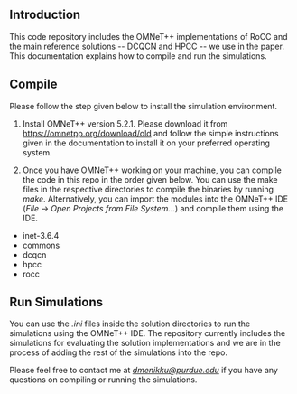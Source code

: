 ## Introduction

This code repository includes the OMNeT++ implementations of RoCC and the main reference solutions -- DCQCN and HPCC -- we use in the paper. This documentation explains how to compile and run the simulations.

## Compile

Please follow the step given below to install the simulation environment.

1. Install OMNeT++ version 5.2.1. Please download it from https://omnetpp.org/download/old and follow the simple instructions given in the documentation to install it on your preferred operating system.

2. Once you have OMNeT++ working on your machine, you can compile the code in this repo in the order given below. You can use the make files in the respective directories to compile the binaries by running *make*. Alternatively, you can import the modules into the OMNeT++ IDE (*File -> Open Projects from File System...*) and compile them using the IDE.

- inet-3.6.4
- commons
- dcqcn
- hpcc
- rocc

## Run Simulations

You can use the *.ini* files inside the solution directories to run the simulations using the OMNeT++ IDE. The repository currently includes the simulations for evaluating the solution implementations and we are in the process of adding the rest of the simulations into the repo.

Please feel free to contact me at *dmenikku@purdue.edu* if you have any questions on compiling or running the simulations.
